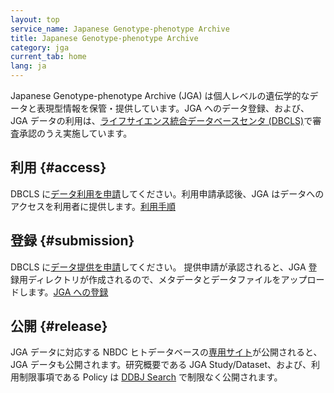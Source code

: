 ```yaml
---
layout: top
service_name: Japanese Genotype-phenotype Archive
title: Japanese Genotype-phenotype Archive
category: jga
current_tab: home
lang: ja
---
```


Japanese Genotype-phenotype Archive (JGA) は個人レベルの遺伝学的なデータと表現型情報を保管・提供しています。JGA へのデータ登録、および、JGA データの利用は、[ライフサイエンス統合データベースセンタ (DBCLS)](http://humandbs.dbcls.jp/)で審査承認のうえ実施しています。

## 利用 {#access}

DBCLS に[データ利用を申請](https://humandbs.dbcls.jp/data-use)してください。利用申請承認後、JGA はデータへのアクセスを利用者に提供します。[利用手順](/jga/download.html)

## 登録 {#submission}

DBCLS に[データ提供を申請](https://humandbs.dbcls.jp/data-submission)してください。
提供申請が承認されると、JGA 登録用ディレクトリが作成されるので、メタデータとデータファイルをアップロードします。[JGA への登録](/jga/submission.html)

## 公開 {#release}

JGA データに対応する NBDC ヒトデータベースの[専用サイト](https://humandbs.dbcls.jp/data-use/all-researches)が公開されると、JGA データも公開されます。研究概要である JGA Study/Dataset、および、利用制限事項である Policy は [DDBJ Search](https://ddbj.nig.ac.jp/search) で制限なく公開されます。